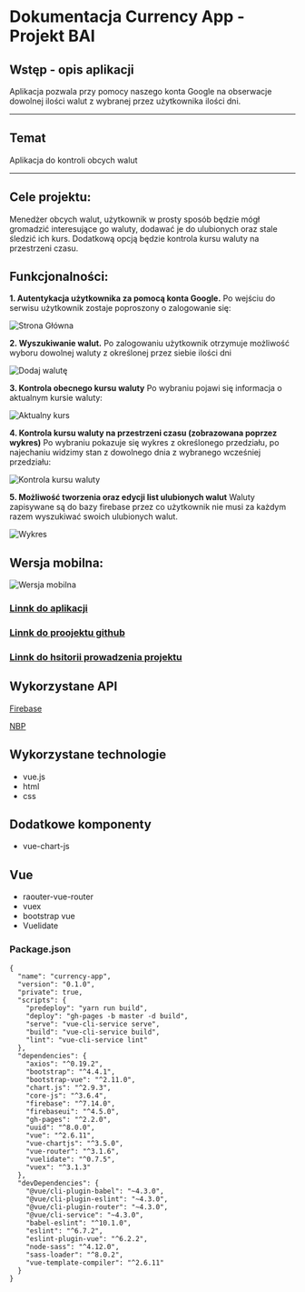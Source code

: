 # Dokumentacja Currency App - Projekt BAI

## Wstęp - opis aplikacji
Aplikacja pozwala przy pomocy naszego konta Google na obserwacje dowolnej ilości walut z wybranej przez użytkownika ilości dni.

***

## Temat
Aplikacja do kontroli obcych walut

***

## Cele projektu:
Menedżer obcych walut, użytkownik w prosty sposób będzie mógł gromadzić interesujące go waluty, dodawać je do ulubionych oraz stale śledzić ich kurs. Dodatkową opcją będzie kontrola kursu waluty na przestrzeni czasu.

## Funkcjonalności:

**1. Autentykacja użytkownika za pomocą konta Google.**
Po wejściu do serwisu użytkownik zostaje poproszony o zalogowanie się:

![Strona Główna](screens/SCREEN1.png)

**2. Wyszukiwanie walut.**
Po zalogowaniu użytkownik otrzymuje możliwość wyboru dowolnej waluty z określonej przez siebie ilości dni

![Dodaj walutę](screens/SCREEN2.png)

**3. Kontrola obecnego kursu waluty**
Po wybraniu pojawi się informacja o aktualnym kursie waluty:

![Aktualny kurs](screens/SCREEN3.png)

**4. Kontrola kursu waluty na przestrzeni czasu (zobrazowana poprzez wykres)**
Po wybraniu pokazuje się wykres z określonego przedziału, po najechaniu widzimy stan z dowolnego dnia z wybranego wcześniej przedziału:

![Kontrola kursu waluty](screens/SCREEN4.png)

**5. Możliwość tworzenia oraz edycji list ulubionych walut**
Waluty zapisywane są do bazy firebase przez co użytkownik nie musi za każdym razem wyszukiwać swoich ulubionych walut.

![Wykres](screens/SCREEN5.png)

## Wersja mobilna:

![Wersja mobilna](screens/SCREEN6.png)

### [Linnk do aplikacji](http://bai.v50.pl/)
### [Linnk do proojektu github](https://github.com/szymonzalega/currency-app)
### [Linnk do hsitorii prowadzenia projektu](https://github.com/szymonzalega/currency-app/projects/2)

## Wykorzystane API
[Firebase](https://firebase.google.com/docs/reference?hl=pl)

[NBP](https://api.nbp.pl/)

## Wykorzystane technologie
* vue.js
* html
* css

## Dodatkowe komponenty
* vue-chart-js

## Vue
* raouter-vue-router
* vuex
* bootstrap vue
* Vuelidate

### Package.json
```
{
  "name": "currency-app",
  "version": "0.1.0",
  "private": true,
  "scripts": {
    "predeploy": "yarn run build",
    "deploy": "gh-pages -b master -d build",
    "serve": "vue-cli-service serve",
    "build": "vue-cli-service build",
    "lint": "vue-cli-service lint"
  },
  "dependencies": {
    "axios": "^0.19.2",
    "bootstrap": "^4.4.1",
    "bootstrap-vue": "^2.11.0",
    "chart.js": "^2.9.3",
    "core-js": "^3.6.4",
    "firebase": "^7.14.0",
    "firebaseui": "^4.5.0",
    "gh-pages": "^2.2.0",
    "uuid": "^8.0.0",
    "vue": "^2.6.11",
    "vue-chartjs": "^3.5.0",
    "vue-router": "^3.1.6",
    "vuelidate": "^0.7.5",
    "vuex": "^3.1.3"
  },
  "devDependencies": {
    "@vue/cli-plugin-babel": "~4.3.0",
    "@vue/cli-plugin-eslint": "~4.3.0",
    "@vue/cli-plugin-router": "~4.3.0",
    "@vue/cli-service": "~4.3.0",
    "babel-eslint": "^10.1.0",
    "eslint": "^6.7.2",
    "eslint-plugin-vue": "^6.2.2",
    "node-sass": "^4.12.0",
    "sass-loader": "^8.0.2",
    "vue-template-compiler": "^2.6.11"
  }
}
```
